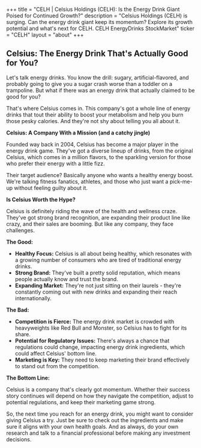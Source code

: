 +++
title = "CELH |  Celsius Holdings (CELH): Is the Energy Drink Giant Poised for Continued Growth?"
description = "Celsius Holdings (CELH) is surging. Can the energy drink giant keep its momentum? Explore its growth potential and what's next for CELH. CELH EnergyDrinks StockMarket"
ticker = "CELH"
layout = "about"
+++

        


## Celsius: The Energy Drink That's Actually Good for You?

Let's talk energy drinks. You know the drill: sugary, artificial-flavored, and probably going to give you a sugar crash worse than a toddler on a trampoline. But what if there was an energy drink that actually claimed to be good for you? 

That's where Celsius comes in. This company's got a whole line of energy drinks that tout their ability to boost your metabolism and help you burn those pesky calories. And they're not shy about telling you all about it. 

**Celsius: A Company With a Mission (and a catchy jingle)**

Founded way back in 2004, Celsius has become a major player in the energy drink game. They've got a diverse lineup of drinks, from the original Celsius, which comes in a million flavors, to the sparkling version for those who prefer their energy with a little fizz. 

Their target audience?  Basically anyone who wants a healthy energy boost. We're talking fitness fanatics, athletes, and those who just want a pick-me-up without feeling guilty about it. 

**Is Celsius Worth the Hype?**

Celsius is definitely riding the wave of the health and wellness craze. They've got strong brand recognition, are expanding their product line like crazy, and their sales are booming. But like any company, they face challenges. 

**The Good:**

* **Healthy Focus:**  Celsius is all about being healthy, which resonates with a growing number of consumers who are tired of traditional energy drinks.
* **Strong Brand:** They've built a pretty solid reputation, which means people actually know and trust the brand.
* **Expanding Market:**  They're not just sitting on their laurels - they're constantly coming out with new drinks and expanding their reach internationally.

**The Bad:**

* **Competition is Fierce:** The energy drink market is crowded with heavyweights like Red Bull and Monster, so Celsius has to fight for its share.
* **Potential for Regulatory Issues:**  There's always a chance that regulations could change, impacting energy drink ingredients, which could affect Celsius' bottom line.
* **Marketing is Key:** They need to keep marketing their brand effectively to stand out from the competition.

**The Bottom Line:**

Celsius is a company that's clearly got momentum.  Whether their success story continues will depend on how they navigate the competition, adjust to potential regulations, and keep their marketing game strong.  

So, the next time you reach for an energy drink, you might want to consider giving Celsius a try. Just be sure to check out the ingredients and make sure it aligns with your own health goals. And as always, do your own research and talk to a financial professional before making any investment decisions. 

        